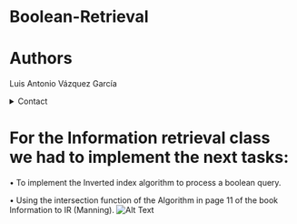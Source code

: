 # Boolean-Retrieval

# Authors

Luis Antonio Vázquez García
<details>
    <summary> Contact </summary> 
    <a href="mailto:luis.vazquezga@udlap.mx" target="_top">luis.vazquezga@udlap.mx</a>
    </details>


# For the Information retrieval class we had to implement the next tasks:

• To implement the Inverted index algorithm to process a boolean query.

• Using the intersection function of the Algorithm in page 11 of the book Information to IR (Manning).
![Alt Text](https://image.slidesharecdn.com/irmaster-150830120759-lva1-app6892/95/ir-47-638.jpg?cb=1498977512)
